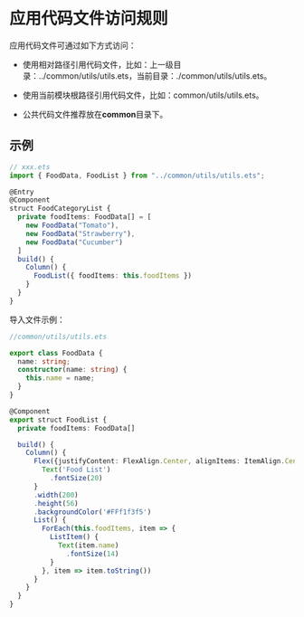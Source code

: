 # 应用代码文件访问规则

应用代码文件可通过如下方式访问：


- 使用相对路径引用代码文件，比如：上一级目录：../common/utils/utils.ets，当前目录：./common/utils/utils.ets。

- 使用当前模块根路径引用代码文件，比如：common/utils/utils.ets。

- 公共代码文件推荐放在**common**目录下。


## 示例

```ts
// xxx.ets
import { FoodData, FoodList } from "../common/utils/utils.ets";

@Entry
@Component
struct FoodCategoryList {  
  private foodItems: FoodData[] = [    
    new FoodData("Tomato"),    
    new FoodData("Strawberry"),    
    new FoodData("Cucumber")  
  ]  
  build() {    
    Column() {      
      FoodList({ foodItems: this.foodItems })    
    }  
  }
}
```

导入文件示例：

```ts
//common/utils/utils.ets

export class FoodData {  
  name: string;  
  constructor(name: string) {    
    this.name = name;  
  }
}

@Component
export struct FoodList {  
  private foodItems: FoodData[]

  build() {    
    Column() {      
      Flex({justifyContent: FlexAlign.Center, alignItems: ItemAlign.Center}) {        
        Text('Food List')          
          .fontSize(20)      
      }      
      .width(200)      
      .height(56)      
      .backgroundColor('#FFf1f3f5')      
      List() {        
        ForEach(this.foodItems, item => {          
          ListItem() {            
            Text(item.name)              
              .fontSize(14)          
          }        
        }, item => item.toString())      
      }    
    }  
  }
}
```
